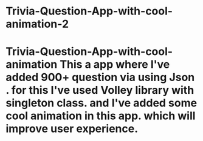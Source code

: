 # Trivia-Question-App-with-cool-animation-2
# Trivia-Question-App-with-cool-animation This a app where I've added 900+ question via using Json . for this I've used Volley library with singleton class. and I've added some cool animation in this app. which will improve user experience.
